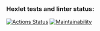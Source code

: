 ### Hexlet tests and linter status:
[![Actions Status](https://github.com/ArkadiiMalygin/java-project-78/actions/workflows/hexlet-check.yml/badge.svg)](https://github.com/ArkadiiMalygin/java-project-78/actions)
[![Maintainability](https://api.codeclimate.com/v1/badges/7ce817444db444685eee/maintainability)](https://codeclimate.com/github/ArkadiiMalygin/java-project-78/maintainability)
